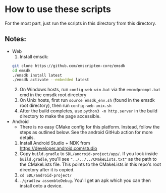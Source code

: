 # How to use these scripts

For the most part, just run the scripts in this directory from this directory. 

## Notes:
- Web
	1. Install emsdk:
	```sh
	git clone https://github.com/emscripten-core/emsdk
	cd emsdk
	./emsdk install latest
	./emsdk activate --embedded latest
	```
	2. On Windows hosts, run `config-web-win.bat` via the `emcmdprompt.bat` cmd in the emsdk root directory
	3. On Unix hosts, first run `source emsdk_env.sh` (found in the emsdk root directory), then run `config-web-unix.sh` 
	4. After the build completes, use `python3 -m http.server` in the build directory to make the page accessible.
- Android
	- There is no easy CMake config for this platform. Instead, follow the steps as outlined below. See the android GitHub action for more details. 
	1. Install Android Studio + NDK from https://developer.android.com/studio
	2. Copy `build.gradle` to `SDL/android-project/app/`. If you look inside `build.gradle`, you'll see `"../../../CMakeLists.txt"` as the path to the CMakeLists file. This points to the CMakeLists in this repo's root directory after it is copied. 
	3. `cd SDL/android-project/`
	4. `./gradlew assembleDebug`. You'll get an apk which you can then install onto a device. 
